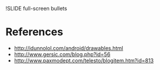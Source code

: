 !SLIDE full-screen bullets
# References #

* http://idunnolol.com/android/drawables.html
* http://www.gersic.com/blog.php?id=56
* http://www.paxmodept.com/telesto/blogitem.htm?id=813